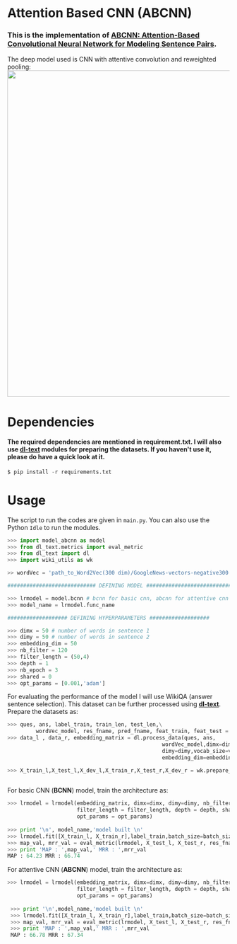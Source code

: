 # Attention Based CNN (ABCNN)
### This is the implementation of [ABCNN: Attention-Based Convolutional Neural Network for Modeling Sentence Pairs](https://arxiv.org/pdf/1512.05193.pdf). 
The deep model used is CNN with attentive convolution and reweighted pooling:
<img src="https://github.com/GauravBh1010tt/DeepLearn/blob/master/Attention_Based_CNN%20(ABCNN)/abcnn.JPG" width="738">

# Dependencies
#### The required dependencies are mentioned in requirement.txt. I will also use **[dl-text](https://github.com/GauravBh1010tt/DL-text)** modules for preparing the datasets. If you haven't use it, please do have a quick look at it. 

```python
$ pip install -r requirements.txt
```

# Usage
The script to run the codes are given in ```main.py```. You can also use the Python ```Idle``` to run the modules.

```python
>>> import model_abcnn as model
>>> from dl_text.metrics import eval_metric
>>> from dl_text import dl
>>> import wiki_utils as wk

>> wordVec = 'path_to_Word2Vec(300 dim)/GoogleNews-vectors-negative300.bin.gz'

############################ DEFINING MODEL ############################

>>> lrmodel = model.bcnn # bcnn for basic cnn, abcnn for attentive cnn
>>> model_name = lrmodel.func_name

################### DEFINING HYPERPARAMETERS ###################

>>> dimx = 50 # number of words in sentence 1
>>> dimy = 50 # number of words in sentence 2 
>>> embedding_dim = 50
>>> nb_filter = 120
>>> filter_length = (50,4)
>>> depth = 1
>>> nb_epoch = 3
>>> shared = 0
>>> opt_params = [0.001,'adam']
```
For evaluating the performance of the model I will use WikiQA (answer sentence selection). This dataset can be further processed using **[dl-text](https://github.com/GauravBh1010tt/DL-text)**. Prepare the datasets as:

```python
>>> ques, ans, label_train, train_len, test_len,\
         wordVec_model, res_fname, pred_fname, feat_train, feat_test = wk.load_wiki(model_name, glove_fname)
>>> data_l , data_r, embedding_matrix = dl.process_data(ques, ans,
                                                 wordVec_model,dimx=dimx,
                                                 dimy=dimy,vocab_size=vocab_size,
                                                 embedding_dim=embedding_dim)

>>> X_train_l,X_test_l,X_dev_l,X_train_r,X_test_r,X_dev_r = wk.prepare_train_test(data_l,data_r,
                                                                           train_len,test_len)

```
For basic CNN (**BCNN**) model, train the architecture as:
```python
>>> lrmodel = lrmodel(embedding_matrix, dimx=dimx, dimy=dimy, nb_filter = nb_filter, embedding_dim = embedding_dim, 
                      filter_length = filter_length, depth = depth, shared = shared,
                      opt_params = opt_params)
    
>>> print '\n', model_name,'model built \n'
>>> lrmodel.fit([X_train_l, X_train_r],label_train,batch_size=batch_size,nb_epoch=nb_epoch,verbose=2)
>>> map_val, mrr_val = eval_metric(lrmodel, X_test_l, X_test_r, res_fname, pred_fname)
>>> print 'MAP : ',map_val,' MRR : ',mrr_val
MAP : 64.23 MRR : 66.74
```

For attentive CNN (**ABCNN**) model, train the architecture as:
```python
>>> lrmodel = lrmodel(embedding_matrix, dimx=dimx, dimy=dimy, nb_filter = nb_filter, embedding_dim = embedding_dim, 
                      filter_length = filter_length, depth = depth, shared = shared,
                      opt_params = opt_params)
    
 >>> print '\n',model_name,'model built \n'
 >>> lrmodel.fit([X_train_l, X_train_r],label_train,batch_size=batch_size,nb_epoch=nb_epoch,verbose=2)
 >>> map_val, mrr_val = eval_metric(lrmodel, X_test_l, X_test_r, res_fname, pred_fname)
 >>> print 'MAP : ',map_val,' MRR : ',mrr_val
 MAP : 66.78 MRR : 67.34
 ```
